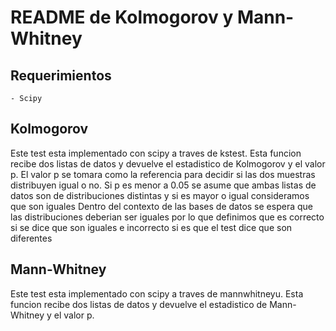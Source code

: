 # README de Kolmogorov y Mann-Whitney

## Requerimientos 
    - Scipy

## Kolmogorov

Este test esta implementado con scipy a traves de kstest. Esta funcion recibe dos listas de datos y devuelve el estadistico de Kolmogorov y el valor p.
El valor p se tomara como la referencia para decidir si las dos muestras distribuyen igual o no. 
Si p es menor a 0.05 se asume que ambas listas de datos son de distribuciones distintas y si es mayor o igual consideramos que son iguales
Dentro del contexto de las bases de datos se espera que las distribuciones deberian ser iguales por lo que definimos que es correcto si se dice que son iguales e incorrecto si es que el test dice que son diferentes

## Mann-Whitney

Este test esta implementado con scipy a traves de mannwhitneyu. Esta funcion recibe dos listas de datos y devuelve el estadistico de Mann-Whitney y el valor p.